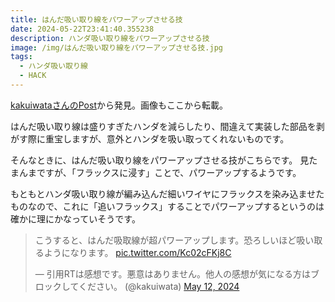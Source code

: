 ```yaml
---
title: はんだ吸い取り線をパワーアップさせる技
date: 2024-05-22T23:41:40.355238
description: ハンダ吸い取り線をパワーアップさせる技
image: /img/はんだ吸い取り線をパワーアップさせる技.jpg
tags:
  - ハンダ吸い取り線
  - HACK
---
```

[kakuiwataさんのPost](https://x.com/kakuiwata/status/1789661308192993334)から発見。画像もここから転載。

はんだ吸い取り線は盛りすぎたハンダを減らしたり、間違えて実装した部品を剥がす際に重宝しますが、意外とハンダを吸い取ってくれないものです。

そんなときに、はんだ吸い取り線をパワーアップさせる技がこちらです。
見たまんまですが、「フラックスに浸す」ことで、パワーアップするようです。

もともとハンダ吸い取り線が編み込んだ細いワイヤにフラックスを染み込ませたものなので、これに「追いフラックス」することでパワーアップするというのは確かに理にかなっていそうです。

<blockquote class="twitter-tweet"><p lang="ja" dir="ltr">こうすると、はんだ吸取線が超パワーアップします。恐ろしいほど吸い取るようになります。 <a href="https://t.co/Kc02cFKj8C">pic.twitter.com/Kc02cFKj8C</a></p>&mdash; 引用RTは感想です。悪意はありません。他人の感想が気になる方はブロックしてください。 (@kakuiwata) <a href="https://twitter.com/kakuiwata/status/1789661308192993334?ref_src=twsrc%5Etfw">May 12, 2024</a></blockquote>
<script async src="https://platform.twitter.com/widgets.js" charset="utf-8"></script>




